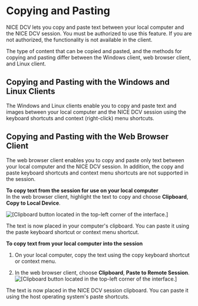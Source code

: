 # Copying and Pasting<a name="using-copy-paste"></a>

NICE DCV lets you copy and paste text between your local computer and the NICE DCV session\. You must be authorized to use this feature\. If you are not authorized, the functionality is not available in the client\.

The type of content that can be copied and pasted, and the methods for copying and pasting differ between the Windows client, web browser client, and Linux client\.

## Copying and Pasting with the Windows and Linux Clients<a name="using-copy-paste-windows-linux"></a>

The Windows and Linux clients enable you to copy and paste text and images between your local computer and the NICE DCV session using the keyboard shortcuts and context \(right\-click\) menu shortcuts\.

## Copying and Pasting with the Web Browser Client<a name="using-copy-paste-browser"></a>

The web browser client enables you to copy and paste only text between your local computer and the NICE DCV session\. In addition, the copy and paste keyboard shortcuts and context menu shortcuts are not supported in the session\.

**To copy text from the session for use on your local computer**  
In the web browser client, highlight the text to copy and choose **Clipboard**, **Copy to Local Device**\.

![\[Clipboard button located in the top-left corner of the interface.\]](http://docs.aws.amazon.com/dcv/latest/userguide/images/copy.png)

The text is now placed in your computer's clipboard\. You can paste it using the paste keyboard shortcut or context menu shortcut\.

**To copy text from your local computer into the session**

1. On your local computer, copy the text using the copy keyboard shortcut or context menu\.

1. In the web browser client, choose **Clipboard**, **Paste to Remote Session**\.  
![\[Clipboard button located in the top-left corner of the interface.\]](http://docs.aws.amazon.com/dcv/latest/userguide/images/paste.png)

The text is now placed in the NICE DCV session clipboard\. You can paste it using the host operating system's paste shortcuts\.